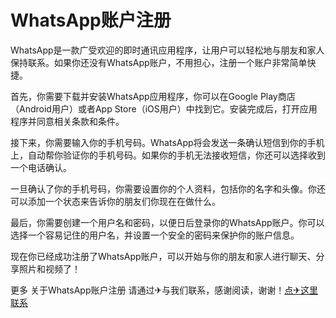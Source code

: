 # WhatsApp账户注册

WhatsApp是一款广受欢迎的即时通讯应用程序，让用户可以轻松地与朋友和家人保持联系。如果你还没有WhatsApp账户，不用担心，注册一个账户非常简单快捷。

首先，你需要下载并安装WhatsApp应用程序，你可以在Google Play商店（Android用户）或者App Store（iOS用户）中找到它。安装完成后，打开应用程序并同意相关条款和条件。

接下来，你需要输入你的手机号码。WhatsApp将会发送一条确认短信到你的手机上，自动帮你验证你的手机号码。如果你的手机无法接收短信，你还可以选择收到一个电话确认。

一旦确认了你的手机号码，你需要设置你的个人资料，包括你的名字和头像。你还可以添加一个状态来告诉你的朋友们你现在在做什么。

最后，你需要创建一个用户名和密码，以便日后登录你的WhatsApp账户。你可以选择一个容易记住的用户名，并设置一个安全的密码来保护你的账户信息。

现在你已经成功注册了WhatsApp账户，可以开始与你的朋友和家人进行聊天、分享照片和视频了！

更多 关于WhatsApp账户注册 请通过✈与我们联系，感谢阅读，谢谢！[点✈这里联系](https://www.k02.cc)